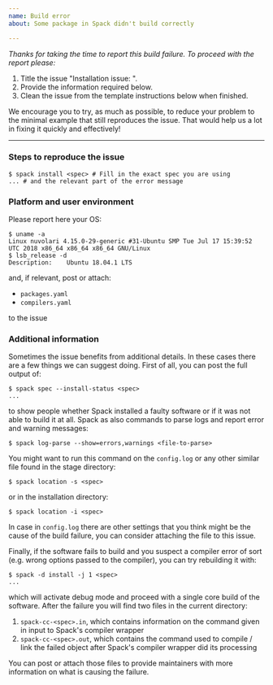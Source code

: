 ```yaml
---
name: Build error 
about: Some package in Spack didn't build correctly  

---
```


*Thanks for taking the time to report this build failure. To proceed with the
report please:*
1. Title the issue "Installation issue: <name-of-the-package>".
1. Provide the information required below.
1. Clean the issue from the template instructions below when finished.

We encourage you to try, as much as possible, to reduce your problem to the minimal example that still reproduces the issue. That would help us a lot in fixing it quickly and effectively!


---

### Steps to reproduce the issue

```console
$ spack install <spec> # Fill in the exact spec you are using
... # and the relevant part of the error message
```

### Platform and user environment

Please report here your OS:
```commandline
$ uname -a 
Linux nuvolari 4.15.0-29-generic #31-Ubuntu SMP Tue Jul 17 15:39:52 UTC 2018 x86_64 x86_64 x86_64 GNU/Linux
$ lsb_release -d
Description:	Ubuntu 18.04.1 LTS
``` 
and, if relevant, post or attach:

- `packages.yaml`
- `compilers.yaml`

to the issue

### Additional information

Sometimes the issue benefits from additional details. In these cases there are
a few things we can suggest doing. First of all, you can post the full output of:
```console
$ spack spec --install-status <spec>
...
```
to show people whether Spack installed a faulty software or if it was not able to
build it at all. Spack as also commands to parse logs and report error and 
warning messages:
```console
$ spack log-parse --show=errors,warnings <file-to-parse>
```
You might want to run this command on the `config.log` or any other similar file
found in the stage directory:
```console
$ spack location -s <spec>
```
or in the installation directory:
```console
$ spack location -i <spec>
```
In case in `config.log` there are other settings that you think might be the cause 
of the build failure, you can consider attaching the file to this issue.

Finally, if the software fails to build and you suspect a compiler error of sort (e.g.
wrong options passed to the compiler), you can try 
rebuilding it with:
```console
$ spack -d install -j 1 <spec>
...
```
which will activate debug mode and proceed with a single core build of the software.
After the failure you will find two files in the current directory:

1. `spack-cc-<spec>.in`, which contains information on the command given in input 
    to Spack's compiler wrapper  
1. `spack-cc-<spec>.out`, which contains the command used to compile / link the 
    failed object after Spack's compiler wrapper did its processing 

You can post or attach those files to provide maintainers with more information on what
is causing the failure.
